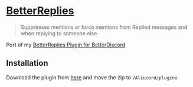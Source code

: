 # [BetterReplies](https://github.com/HypedDomi/AliucordPlugins/raw/builds/BetterReplies.zip)
> Suppresses mentions or force mentions from Replied messages and when replying to someone else

Port of my [BetterReplies Plugin for BetterDiscord](https://github.com/HypedDomi/BetterDiscordStuff/tree/main/Plugins/BetterReplies)

## Installation
Download the plugin from [here](https://github.com/HypedDomi/AliucordPlugins/raw/builds/BetterReplies.zip) and move the zip to `/Aliucord/plugins`
